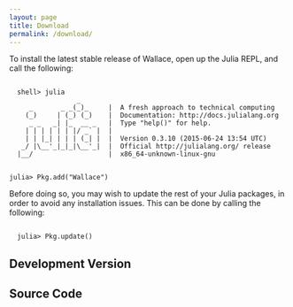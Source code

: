 ```yaml
---
layout: page
title: Download
permalink: /download/
---
```


To install the latest stable release of Wallace, open up the Julia REPL, and
call the following:


<code style="display: block">
  shell> julia
                 _
     _       _ _(_)_     |  A fresh approach to technical computing
    (_)     | (_) (_)    |  Documentation: http://docs.julialang.org
     _ _   _| |_  __ _   |  Type "help()" for help.
    | | | | | | |/ _` |  |
    | | |_| | | | (_| |  |  Version 0.3.10 (2015-06-24 13:54 UTC)
   _/ |\__'_|_|_|\__'_|  |  Official http://julialang.org/ release
  |__/                   |  x86_64-unknown-linux-gnu
  
  julia> Pkg.add("Wallace")
</code>


Before doing so, you may wish to update the rest of your Julia packages,
in order to avoid any installation issues. This can be done by calling the
following:


<code style="display: block">
  julia> Pkg.update()
</code>


## Development Version

## Source Code
